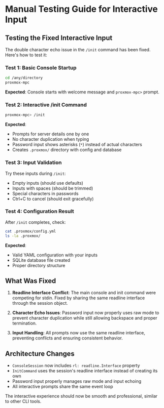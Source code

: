 # Manual Testing Guide for Interactive Input

## Testing the Fixed Interactive Input

The double character echo issue in the `/init` command has been fixed. Here's how to test it:

### Test 1: Basic Console Startup
```bash
cd /any/directory
proxmox-mpc
```

**Expected**: Console starts with welcome message and `proxmox-mpc>` prompt.

### Test 2: Interactive /init Command
```bash
proxmox-mpc> /init
```

**Expected**: 
- Prompts for server details one by one
- No character duplication when typing
- Password input shows asterisks (`*`) instead of actual characters
- Creates `.proxmox/` directory with config and database

### Test 3: Input Validation
Try these inputs during `/init`:
- Empty inputs (should use defaults)
- Inputs with spaces (should be trimmed)
- Special characters in passwords
- Ctrl+C to cancel (should exit gracefully)

### Test 4: Configuration Result
After `/init` completes, check:
```bash
cat .proxmox/config.yml
ls -la .proxmox/
```

**Expected**: 
- Valid YAML configuration with your inputs
- SQLite database file created
- Proper directory structure

## What Was Fixed

1. **Readline Interface Conflict**: The main console and init command were competing for stdin. Fixed by sharing the same readline interface through the session object.

2. **Character Echo Issues**: Password input now properly uses raw mode to prevent character duplication while still allowing backspace and proper termination.

3. **Input Handling**: All prompts now use the same readline interface, preventing conflicts and ensuring consistent behavior.

## Architecture Changes

- `ConsoleSession` now includes `rl: readline.Interface` property
- `InitCommand` uses the session's readline interface instead of creating its own
- Password input properly manages raw mode and input echoing
- All interactive prompts share the same event loop

The interactive experience should now be smooth and professional, similar to other CLI tools.